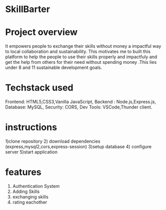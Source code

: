 # SkillBarter
# Project overview
   It empowers people to exchange their skills without money a  impactful way to  local collaboration and sustainability. This motivates me to built this platform to help the people to use their skills properly and impactfuly and get the help from others for their need without spending money .This lies under 8 and 11 sustainable development goals.
# Techstack used
  Frontend: HTML5,CSS3,Vanilla JavaScript,
  Backend : Node.js,Express.js,
  Database: MySQL,
  Security: CORS,
  Dev Tools: VSCode,Thunder client.

  # instructions
  1)clone repository
  2) download dependencies (express,mysql2,cors,express-session)
  3)setup database
  4) configure server
  5)start application 
  # features 
  1) Authentication System
  2) Adding Skills
  3) exchanging skills
  4) rating eachother
 
   
